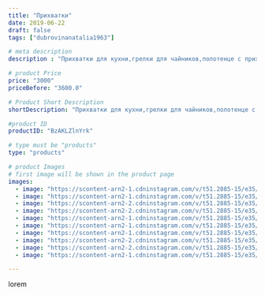 ```yaml
---
title: "Прихватки"
date: 2019-06-22
draft: false
tags: ["dubrovinanatalia1963"]

# meta description
description : "Прихватки для кухни,грелки для чайников,полотенце с прихваткой"

# product Price
price: "3000"
priceBefore: "3600.0"

# Product Short Description
shortDescription: "Прихватки для кухни,грелки для чайников,полотенце с прихваткой"

#product ID
productID: "BzAKLZlnYrk"

# type must be "products"
type: "products"

# product Images
# first image will be shown in the product page
images:
  - image: "https://scontent-arn2-1.cdninstagram.com/v/t51.2885-15/e35/62196579_500478747356730_2355120241609752427_n.jpg?_nc_ht=scontent-arn2-1.cdninstagram.com&_nc_cat=106&_nc_ohc=dDEQn3e2G0AAX_LaCfd&se=7&tp=1&oh=288ee17a5fba64031e16be43ce9b55fd&oe=605F4F5C&ig_cache_key=MjA3MTcwMDU4OTQ0OTgwOTExNA%3D%3D.2"
  - image: "https://scontent-arn2-1.cdninstagram.com/v/t51.2885-15/e35/62454521_357494374957298_7839725127004414742_n.jpg?_nc_ht=scontent-arn2-1.cdninstagram.com&_nc_cat=102&_nc_ohc=noPR11IqWIkAX_cqtcR&se=7&tp=1&oh=aeda3dc56f3fa97a1809ea1e3da877a6&oe=605DD9E6&ig_cache_key=MjA3MTcwMDU4OTM5OTI1ODcyMw%3D%3D.2"
  - image: "https://scontent-arn2-2.cdninstagram.com/v/t51.2885-15/e35/64824840_1418461658293289_8899779376098713600_n.jpg?_nc_ht=scontent-arn2-2.cdninstagram.com&_nc_cat=105&_nc_ohc=Q72e6fqaWY0AX_yQAK6&se=7&tp=1&oh=4f1c3fe90b1646e342d36477852a198f&oe=605DC233&ig_cache_key=MjA3MTcwMDU4OTQxNjEwNzM3MA%3D%3D.2"
  - image: "https://scontent-arn2-2.cdninstagram.com/v/t51.2885-15/e35/64342965_120795592500473_657931511765078214_n.jpg?_nc_ht=scontent-arn2-2.cdninstagram.com&_nc_cat=105&_nc_ohc=Q4CL4SZPsj4AX8LgLE2&se=7&tp=1&oh=4ec4034783747cd6cf48e6245d5262ff&oe=605F3A38&ig_cache_key=MjA3MTcwMDU4OTQzMzAxODA0Mg%3D%3D.2"
  - image: "https://scontent-arn2-1.cdninstagram.com/v/t51.2885-15/e35/64235794_2291055574320807_6172768995517091988_n.jpg?_nc_ht=scontent-arn2-1.cdninstagram.com&_nc_cat=103&_nc_ohc=YCO5vM-L880AX9ZhSJF&se=7&tp=1&oh=ff554c6d428008c7bb7a2852349a4e1c&oe=605F28AD&ig_cache_key=MjA3MTcwMDU4OTQyNDQzOTEyOA%3D%3D.2"
  - image: "https://scontent-arn2-1.cdninstagram.com/v/t51.2885-15/e35/62576768_1275694639271666_3319765862529133263_n.jpg?_nc_ht=scontent-arn2-1.cdninstagram.com&_nc_cat=102&_nc_ohc=ylGCJyo8FpkAX9KPYb2&se=7&tp=1&oh=913c681838bb964fdfabb64ac3c4f6b2&oe=605ED2E6&ig_cache_key=MjA3MTcwMDU4OTQyNDQ2MTA0Mg%3D%3D.2"
  - image: "https://scontent-arn2-1.cdninstagram.com/v/t51.2885-15/e35/61892722_163119164728739_716884167453418707_n.jpg?_nc_ht=scontent-arn2-1.cdninstagram.com&_nc_cat=111&_nc_ohc=b-FylmkxibkAX9r0IJF&se=7&tp=1&oh=c5dadd6172448705e037a6df7b0c7b1d&oe=605E5422&ig_cache_key=MjA3MTcwMDU4OTQ0MTMwMzkzOA%3D%3D.2"
  - image: "https://scontent-arn2-2.cdninstagram.com/v/t51.2885-15/e35/62028393_1561417297327368_8587937415699051688_n.jpg?_nc_ht=scontent-arn2-2.cdninstagram.com&_nc_cat=100&_nc_ohc=Z48jMgIG6DoAX93GFY1&se=7&tp=1&oh=2551304d82ebc2010d23ddfd1c3142d2&oe=605DF24F&ig_cache_key=MjA3MTcwMDU4OTQzMjkwMTc0Mw%3D%3D.2"
  - image: "https://scontent-arn2-2.cdninstagram.com/v/t51.2885-15/e35/65142086_150508156086593_7133930586702777112_n.jpg?_nc_ht=scontent-arn2-2.cdninstagram.com&_nc_cat=105&_nc_ohc=AigoC1zFK_IAX_Bt6KU&se=7&tp=1&oh=2b46c01d63f6f8d20a05fa56ad1a496a&oe=605E7518&ig_cache_key=MjA3MTcwMDU4OTQwNzg2ODc0NQ%3D%3D.2"
  - image: "https://scontent-arn2-1.cdninstagram.com/v/t51.2885-15/e35/65226853_426047258236127_7503735688001739772_n.jpg?_nc_ht=scontent-arn2-1.cdninstagram.com&_nc_cat=111&_nc_ohc=4xQWSyPYdS0AX-Hrj13&se=7&tp=1&oh=8adb7f6f4098e3cf2a19bdea98aa15c8&oe=605F112C&ig_cache_key=MjA3MTcwMDU4OTQ0MTI3NTYyNA%3D%3D.2"

---
```

lorem
